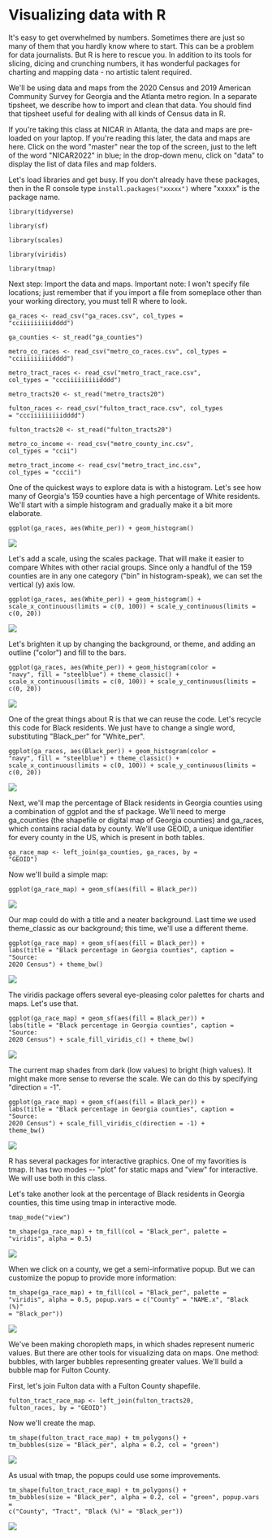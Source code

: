 # Visualizing data with R

It's easy to get overwhelmed by numbers. Sometimes there are just so many of them that you hardly know where to start. This can be a problem for data journalists. But R is here to rescue you. In addition to its tools for slicing, dicing and crunching numbers, it has wonderful packages for charting and mapping data - no artistic talent required.

We'll be using data and maps from the 2020 Census and 2019 American Community Survey for Georgia and the Atlanta metro region. In a separate tipsheet, we describe how to import and clean that data. You should find that tipsheet useful for dealing with all kinds of Census data in R.

If you're taking this class at NICAR in Atlanta, the data and maps are pre-loaded on your laptop. If you're reading this later, the data and maps are here. Click on the word "master" near the top of the screen, just to the left of the word "NICAR2022" in blue; in the drop-down menu, click on "data" to display the list of data files and map folders.

Let's load libraries and get busy. If you don't already have these packages, then in the R console type <code>install.packages("xxxxx")</code> where "xxxxx" is the package name. 

<code>library(tidyverse)</code>

<code>library(sf)</code>

<code>library(scales)</code>

<code>library(viridis)</code>

<code>library(tmap)</code>

Next step: Import the data and maps. Important note: I won't specify file locations; just remember that if you import a file from someplace other than your working directory, you must tell R where to look.

<code>ga_races <- read_csv("ga_races.csv", col_types = "cciiiiiiiiidddd")</code>

<code>ga_counties <- st_read("ga_counties")</code>
  
<code>metro_co_races <- read_csv("metro_co_races.csv", col_types = "cciiiiiiiiidddd")</code>
  
<code>metro_tract_races <- read_csv("metro_tract_race.csv", col_types = "ccciiiiiiiiidddd")</code>
    
<code>metro_tracts20 <- st_read("metro_tracts20")</code>
    
<code>fulton_races <- read_csv("fulton_tract_race.csv", col_types = "ccciiiiiiiiidddd")</code>
  
<code>fulton_tracts20 <- st_read("fulton_tracts20")</code>

<code>metro_co_income <- read_csv("metro_county_inc.csv", col_types = "ccii")</code>
  
<code>metro_tract_income <- read_csv("metro_tract_inc.csv", col_types = "cccii")</code>    

One of the quickest ways to explore data is with a histogram. Let's see how many of Georgia's 159 counties have a high percentage of White residents. We'll start with a simple histogram and gradually make it a bit more elaborate.
  
<code>ggplot(ga_races, aes(White_per)) +
  geom_histogram()</code>
  
![](https://github.com/roncampbell/NICAR2022/blob/images/histogram1.png)
  
Let's add a scale, using the scales package. That will make it easier to compare Whites with other racial groups. Since only a handful of the 159 counties are in any one category ("bin" in histogram-speak), we can set the vertical (y) axis low.
  
<code>ggplot(ga_races, aes(White_per)) +
  geom_histogram() +
  scale_x_continuous(limits = c(0, 100)) +
  scale_y_continuous(limits = c(0, 20))</code>
  
![](https://github.com/roncampbell/NICAR2022/blob/images/histogram2.png)
  
Let's brighten it up by changing the background, or theme, and adding an outline ("color") and fill to the bars.
  
<code>ggplot(ga_races, aes(White_per)) +
  geom_histogram(color = "navy", fill = "steelblue") +
  theme_classic() +
  scale_x_continuous(limits = c(0, 100)) +
  scale_y_continuous(limits = c(0, 20))</code>
  
![](https://github.com/roncampbell/NICAR2022/blob/images/histogram3.png)
  
One of the great things about R is that we can reuse the code. Let's recycle this code for Black residents. We just have to change a single word, substituting "Black_per" for "White_per".
  
<code>ggplot(ga_races, aes(Black_per)) +
  geom_histogram(color = "navy", fill = "steelblue") +
  theme_classic() +
  scale_x_continuous(limits = c(0, 100)) +
  scale_y_continuous(limits = c(0, 20))</code>
  
![](https://github.com/roncampbell/NICAR2022/blob/images/histogram4.png)  

Next, we'll map the percentage of Black residents in Georgia counties using a combination of ggplot and the sf package. We'll need to merge ga_counties (the shapefile or digital map of Georgia counties) and ga_races, which contains racial data by county. We'll use GEOID, a unique identifier for every county in the US, which is present in both tables.
  
<code>ga_race_map <- left_join(ga_counties, ga_races,
                     by = "GEOID")</code>
  
Now we'll build a simple map:
  
<code>ggplot(ga_race_map) +
  geom_sf(aes(fill = Black_per))</code>
  
![](https://github.com/roncampbell/NICAR2022/blob/images/BlackCountyMap1.png)
  
Our map could do with a title and a neater background. Last time we used theme_classic as our background; this time, we'll use a different theme.
  
<code>ggplot(ga_race_map) +
  geom_sf(aes(fill = Black_per)) +
  labs(title = "Black percentage in Georgia counties",
       caption = "Source: 2020 Census") +
  theme_bw()</code>
  
![](https://github.com/roncampbell/NICAR2022/blob/images/BlackCountyMap2.png)
  
The viridis package offers several eye-pleasing color palettes for charts and maps. Let's use that.
  
<code>ggplot(ga_race_map) +
  geom_sf(aes(fill = Black_per)) +
  labs(title = "Black percentage in Georgia counties",
       caption = "Source: 2020 Census") +
  scale_fill_viridis_c() +
  theme_bw()</code>
  
![](https://github.com/roncampbell/NICAR2022/blob/images/BlackCountyMap3.png)
  
The current map shades from dark (low values) to bright (high values). It might make more sense to reverse the scale. We can do this by specifying "direction = -1".
  
 <code>ggplot(ga_race_map) +
  geom_sf(aes(fill = Black_per)) +
  labs(title = "Black percentage in Georgia counties",
       caption = "Source: 2020 Census") +
  scale_fill_viridis_c(direction = -1) +
   theme_bw()</code>
  
 ![](https://github.com/roncampbell/NICAR2022/blob/images/BlackCountyMap4.png)

R has several packages for interactive graphics. One of my favorities is tmap. It has two modes -- "plot" for static maps and "view" for interactive. We will use both in this class.

Let's take another look at the percentage of Black residents in Georgia counties, this time using tmap in interactive mode.
    
<code>tmap_mode("view")</code>
    
<code>tm_shape(ga_race_map) +
  tm_fill(col = "Black_per", palette = "viridis", alpha = 0.5)</code>
  
![](https://github.com/roncampbell/NICAR2022/blob/images/tmap1.png)
  
When we click on a county, we get a semi-informative popup. But we can customize the popup to provide more information:
  
<code>tm_shape(ga_race_map) +
  tm_fill(col = "Black_per", palette = "viridis", alpha = 0.5,
          popup.vars = c("County" = "NAME.x", 
  "Black (%)" = "Black_per"))</code>
  
![](https://github.com/roncampbell/NICAR2022/blob/images/tmap2.png)
  
We've been making choropleth maps, in which shades represent numeric values. But there are other tools for visualizing data on maps. One method: bubbles, with larger bubbles representing greater values. We'll build a bubble map for Fulton County.
  
First, let's join Fulton data with a Fulton County shapefile.
  
<code>fulton_tract_race_map <- left_join(fulton_tracts20, 
                                   fulton_races,
                               by = "GEOID")</code>
  
Now we'll create the map.
  
<code>tm_shape(fulton_tract_race_map) +
  tm_polygons() +
  tm_bubbles(size = "Black_per", alpha = 0.2, col = "green")</code>
  
![](https://github.com/roncampbell/NICAR2022/blob/images/Fulton1.png)
  
As usual with tmap, the popups could use some improvements.
  
<code>tm_shape(fulton_tract_race_map) +
  tm_polygons() +
  tm_bubbles(size = "Black_per", alpha = 0.2, col = "green",
  popup.vars = c("County", "Tract", "Black (%)" = "Black_per"))</code>
  
![](https://github.com/roncampbell/NICAR2022/blob/images/Fulton2.png) 
  
